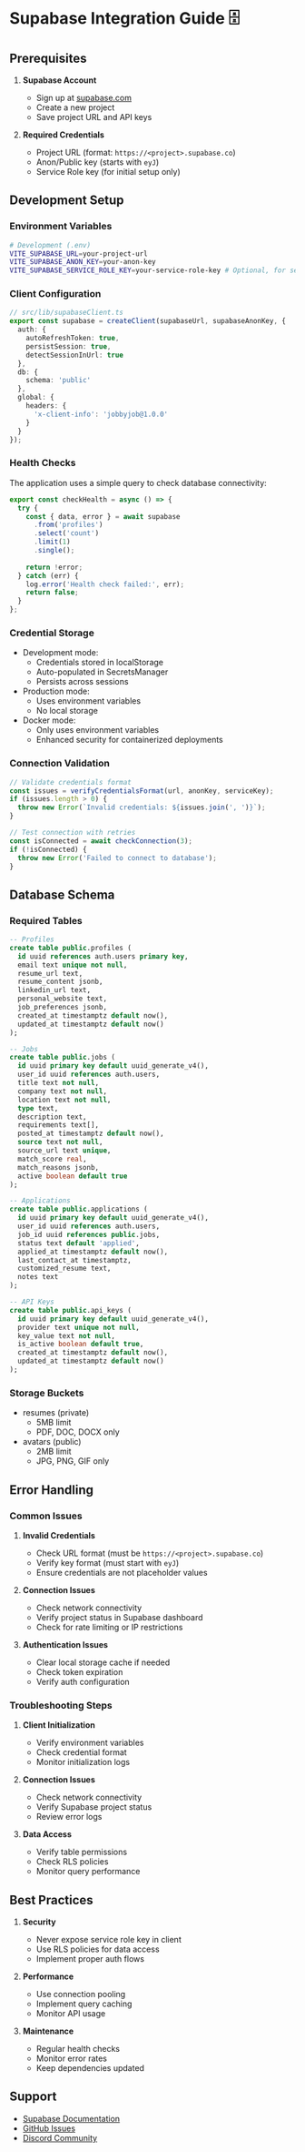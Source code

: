 # Supabase Integration Guide 🗄️

## Prerequisites

1. **Supabase Account**
   - Sign up at [supabase.com](https://supabase.com)
   - Create a new project
   - Save project URL and API keys

2. **Required Credentials**
   - Project URL (format: `https://<project>.supabase.co`)
   - Anon/Public key (starts with `eyJ`)
   - Service Role key (for initial setup only)

## Development Setup

### Environment Variables
```bash
# Development (.env)
VITE_SUPABASE_URL=your-project-url
VITE_SUPABASE_ANON_KEY=your-anon-key
VITE_SUPABASE_SERVICE_ROLE_KEY=your-service-role-key # Optional, for setup only
```

### Client Configuration
```typescript
// src/lib/supabaseClient.ts
export const supabase = createClient(supabaseUrl, supabaseAnonKey, {
  auth: {
    autoRefreshToken: true,
    persistSession: true,
    detectSessionInUrl: true
  },
  db: {
    schema: 'public'
  },
  global: {
    headers: {
      'x-client-info': 'jobbyjob@1.0.0'
    }
  }
});
```

### Health Checks
The application uses a simple query to check database connectivity:
```typescript
export const checkHealth = async () => {
  try {
    const { data, error } = await supabase
      .from('profiles')
      .select('count')
      .limit(1)
      .single();
    
    return !error;
  } catch (err) {
    log.error('Health check failed:', err);
    return false;
  }
};
```

### Credential Storage
- Development mode:
  - Credentials stored in localStorage
  - Auto-populated in SecretsManager
  - Persists across sessions
- Production mode:
  - Uses environment variables
  - No local storage
- Docker mode:
  - Only uses environment variables
  - Enhanced security for containerized deployments

### Connection Validation
```typescript
// Validate credentials format
const issues = verifyCredentialsFormat(url, anonKey, serviceKey);
if (issues.length > 0) {
  throw new Error(`Invalid credentials: ${issues.join(', ')}`);
}

// Test connection with retries
const isConnected = await checkConnection(3);
if (!isConnected) {
  throw new Error('Failed to connect to database');
}
```

## Database Schema

### Required Tables
```sql
-- Profiles
create table public.profiles (
  id uuid references auth.users primary key,
  email text unique not null,
  resume_url text,
  resume_content jsonb,
  linkedin_url text,
  personal_website text,
  job_preferences jsonb,
  created_at timestamptz default now(),
  updated_at timestamptz default now()
);

-- Jobs
create table public.jobs (
  id uuid primary key default uuid_generate_v4(),
  user_id uuid references auth.users,
  title text not null,
  company text not null,
  location text not null,
  type text,
  description text,
  requirements text[],
  posted_at timestamptz default now(),
  source text not null,
  source_url text unique,
  match_score real,
  match_reasons jsonb,
  active boolean default true
);

-- Applications
create table public.applications (
  id uuid primary key default uuid_generate_v4(),
  user_id uuid references auth.users,
  job_id uuid references public.jobs,
  status text default 'applied',
  applied_at timestamptz default now(),
  last_contact_at timestamptz,
  customized_resume text,
  notes text
);

-- API Keys
create table public.api_keys (
  id uuid primary key default uuid_generate_v4(),
  provider text unique not null,
  key_value text not null,
  is_active boolean default true,
  created_at timestamptz default now(),
  updated_at timestamptz default now()
);
```

### Storage Buckets
- resumes (private)
  - 5MB limit
  - PDF, DOC, DOCX only
- avatars (public)
  - 2MB limit
  - JPG, PNG, GIF only

## Error Handling

### Common Issues
1. **Invalid Credentials**
   - Check URL format (must be `https://<project>.supabase.co`)
   - Verify key format (must start with `eyJ`)
   - Ensure credentials are not placeholder values

2. **Connection Issues**
   - Check network connectivity
   - Verify project status in Supabase dashboard
   - Check for rate limiting or IP restrictions

3. **Authentication Issues**
   - Clear local storage cache if needed
   - Check token expiration
   - Verify auth configuration

### Troubleshooting Steps
1. **Client Initialization**
   - Verify environment variables
   - Check credential format
   - Monitor initialization logs

2. **Connection Issues**
   - Check network connectivity
   - Verify Supabase project status
   - Review error logs

3. **Data Access**
   - Verify table permissions
   - Check RLS policies
   - Monitor query performance

## Best Practices

1. **Security**
   - Never expose service role key in client
   - Use RLS policies for data access
   - Implement proper auth flows

2. **Performance**
   - Use connection pooling
   - Implement query caching
   - Monitor API usage

3. **Maintenance**
   - Regular health checks
   - Monitor error rates
   - Keep dependencies updated

## Support

- [Supabase Documentation](https://supabase.com/docs)
- [GitHub Issues](https://github.com/your-repo/issues)
- [Discord Community](https://discord.gg/your-server)